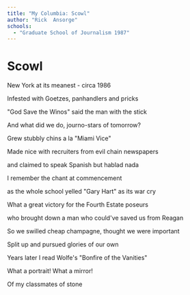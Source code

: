 ```yaml
---
title: "My Columbia: Scowl"
author: "Rick  Ansorge"
schools:
  - "Graduate School of Journalism 1987"
---
```


# Scowl

New York at its meanest - circa 1986

Infested with Goetzes, panhandlers and pricks

"God Save the Winos" said the man with the stick

And what did we do, journo-stars of tomorrow?

Grew stubbly chins a la "Miami Vice"

Made nice with recruiters from evil chain newspapers

and claimed to speak Spanish but hablad nada

I remember the chant at commencement

as the whole school yelled "Gary Hart" as its war cry

What a great victory for the Fourth Estate poseurs

who brought down a man who could've saved us from Reagan

So we swilled cheap champagne, thought we were important

Split up and pursued glories of our own

Years later I  read Wolfe's "Bonfire of the Vanities"

What a portrait! What a mirror!

Of my classmates of stone

